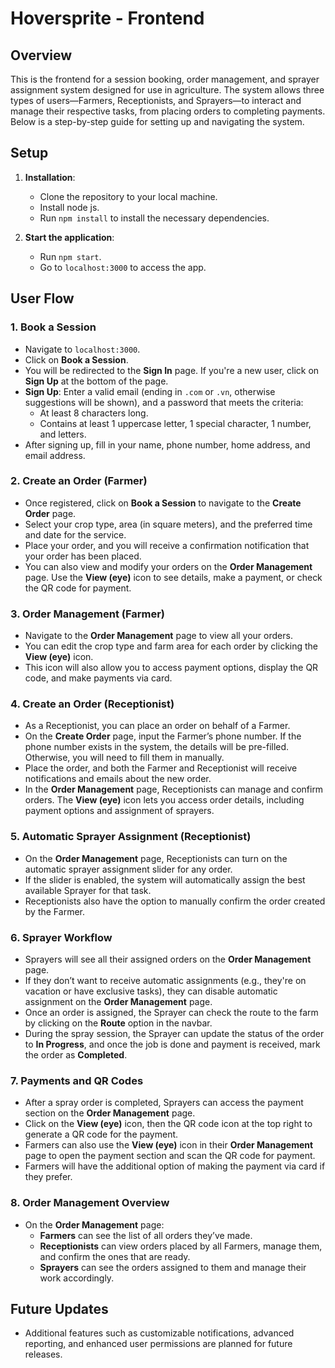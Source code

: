 
# Hoversprite - Frontend

## Overview

This is the frontend for a session booking, order management, and sprayer assignment system designed for use in agriculture. The system allows three types of users—Farmers, Receptionists, and Sprayers—to interact and manage their respective tasks, from placing orders to completing payments. Below is a step-by-step guide for setting up and navigating the system.

## Setup

1. **Installation**:
   - Clone the repository to your local machine.
   - Install node js.
   - Run `npm install` to install the necessary dependencies.
   
2. **Start the application**:
   - Run `npm start`.
   - Go to `localhost:3000` to access the app.

## User Flow

### 1. **Book a Session**
   - Navigate to `localhost:3000`.
   - Click on **Book a Session**.
   - You will be redirected to the **Sign In** page. If you're a new user, click on **Sign Up** at the bottom of the page.
   - **Sign Up**: Enter a valid email (ending in `.com` or `.vn`, otherwise suggestions will be shown), and a password that meets the criteria: 
     - At least 8 characters long.
     - Contains at least 1 uppercase letter, 1 special character, 1 number, and letters.
   - After signing up, fill in your name, phone number, home address, and email address.

### 2. **Create an Order (Farmer)**
   - Once registered, click on **Book a Session** to navigate to the **Create Order** page.
   - Select your crop type, area (in square meters), and the preferred time and date for the service.
   - Place your order, and you will receive a confirmation notification that your order has been placed.
   - You can also view and modify your orders on the **Order Management** page. Use the **View (eye)** icon to see details, make a payment, or check the QR code for payment.

### 3. **Order Management (Farmer)**
   - Navigate to the **Order Management** page to view all your orders.
   - You can edit the crop type and farm area for each order by clicking the **View (eye)** icon.
   - This icon will also allow you to access payment options, display the QR code, and make payments via card.

### 4. **Create an Order (Receptionist)**
   - As a Receptionist, you can place an order on behalf of a Farmer.
   - On the **Create Order** page, input the Farmer’s phone number. If the phone number exists in the system, the details will be pre-filled. Otherwise, you will need to fill them in manually.
   - Place the order, and both the Farmer and Receptionist will receive notifications and emails about the new order.
   - In the **Order Management** page, Receptionists can manage and confirm orders. The **View (eye)** icon lets you access order details, including payment options and assignment of sprayers.

### 5. **Automatic Sprayer Assignment (Receptionist)**
   - On the **Order Management** page, Receptionists can turn on the automatic sprayer assignment slider for any order.
   - If the slider is enabled, the system will automatically assign the best available Sprayer for that task.
   - Receptionists also have the option to manually confirm the order created by the Farmer.

### 6. **Sprayer Workflow**
   - Sprayers will see all their assigned orders on the **Order Management** page.
   - If they don’t want to receive automatic assignments (e.g., they're on vacation or have exclusive tasks), they can disable automatic assignment on the **Order Management** page.
   - Once an order is assigned, the Sprayer can check the route to the farm by clicking on the **Route** option in the navbar.
   - During the spray session, the Sprayer can update the status of the order to **In Progress**, and once the job is done and payment is received, mark the order as **Completed**.

### 7. **Payments and QR Codes**
   - After a spray order is completed, Sprayers can access the payment section on the **Order Management** page. 
   - Click on the **View (eye)** icon, then the QR code icon at the top right to generate a QR code for the payment.
   - Farmers can also use the **View (eye)** icon in their **Order Management** page to open the payment section and scan the QR code for payment.
   - Farmers will have the additional option of making the payment via card if they prefer.

### 8. **Order Management Overview**
   - On the **Order Management** page:
     - **Farmers** can see the list of all orders they’ve made.
     - **Receptionists** can view orders placed by all Farmers, manage them, and confirm the ones that are ready.
     - **Sprayers** can see the orders assigned to them and manage their work accordingly.

## Future Updates

- Additional features such as customizable notifications, advanced reporting, and enhanced user permissions are planned for future releases.
